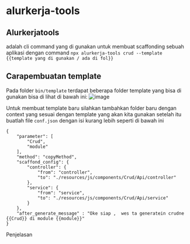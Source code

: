 # alurkerja-tools

## Alurkerjatools
adalah cli command yang di gunakan untuk membuat scaffonding sebuah aplikasi dengan command `npx alurkerja-tools crud --template {{template yang di gunakan / ada di fol}}`  


## Carapembuatan template 

Pada folder  `bin/template` terdapat beberapa folder template yang bisa di gunakan bisa di lihat di bawah ini: 
![image](https://github.com/purwadarozatun/alurkerja-tools/assets/8139599/0c2c03ed-68ac-4374-9f4b-305d63e7becc)

Untuk membuat template baru  silahkan tambahkan folder baru dengan context yang sesuai dengan template yang akan kita gunakan
setelah itu buatlah file `conf.json` dengan isi kurang lebih seperti di bawah ini 

```
{
    "parameter": [
        "Crud",
        "module"
    ],
    "method": "copyMethod",
    "scaffond_config": {
        "controller": {
            "from": "controller",
            "to": "./resources/js/components/Crud/Api/controller"
        },
        "service": {
            "from": "service",
            "to": "./resources/js/components/Crud/Api/service"
        }
    },
    "after_generate_message" : "Oke siap ,  wes ta generatein crudne {{Crud}} di module {{module}}"
}
```

Penjelasan 
